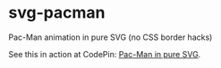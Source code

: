 # svg-pacman
Pac-Man animation in pure SVG (no CSS border hacks)

See this in action at CodePin: [Pac-Man in pure SVG](https://codepen.io/nshew/pen/WNvGKLY).
